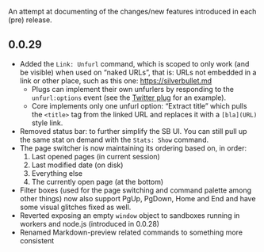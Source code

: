 An attempt at documenting of the changes/new features introduced in each (pre) release.

## 0.0.29
* Added the `Link: Unfurl` command, which is scoped to only work (and be visible) when used on “naked URLs”, that is: URLs not embedded in a link or other place, such as this one: https://silverbullet.md
  * Plugs can implement their own unfurlers by responding to the `unfurl:options` event (see the [Twitter plug](https://github.com/silverbulletmd/silverbullet-twitter) for an example).
  * Core implements only one unfurl option: “Extract title” which pulls the `<title>` tag from the linked URL and replaces it with a `[bla](URL)` style link.
* Removed status bar: to further simplify the SB UI. You can still pull up the same stat on demand with the `Stats: Show` command.
* The page switcher is now maintaining its ordering based on, in order:
  1. Last opened pages (in current session)
  2. Last modified date (on disk)
  3. Everything else
  4. The currently open page (at the bottom)
* Filter boxes (used for the page switching and command palette among other things) now also support PgUp, PgDown, Home and End and have some visual glitches fixed as well.
* Reverted exposing an empty `window` object to sandboxes running in workers and node.js (introduced in 0.0.28)
* Renamed Markdown-preview related commands to something more consistent